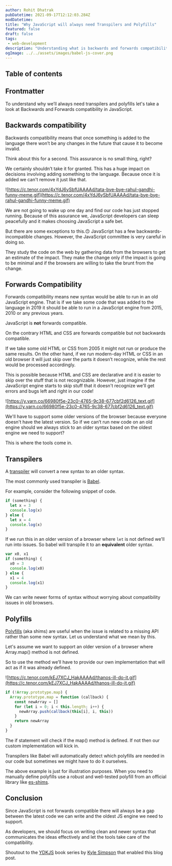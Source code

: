 ```yaml
---
author: Rohit Dhatrak
pubDatetime: 2021-09-17T12:12:03.284Z
modDatetime:  
title: "Why JavaScript will always need Transpilers and Polyfills"
featured: false
draft: false 
tags:
 - web-development
description: "Understanding what is backwards and forwards compatibility in JavaScript and why we’ll always need transpilers and polyfills"
ogImage: ../../assets/images/babel-js-cover.png
---
```


## Table of contents

## Frontmatter

To understand why we’ll always need transpilers and polyfills let's take a look at Backwards and Forwards compatibility in JavaScript.

## Backwards compatibility

Backwards compatibility means that once something is added to the language there won’t be any changes in the future that cause it to become invalid.

Think about this for a second. This assurance is no small thing, right?

We certainly shouldn’t take it for granted. This has a huge impact on decisions involving adding something to the language. Because once it is added we can't remove it just like that.

![https://c.tenor.com/4xYdJ6ySbfUAAAAd/tata-bye-bye-rahul-gandhi-funny-meme.gif](https://c.tenor.com/4xYdJ6ySbfUAAAAd/tata-bye-bye-rahul-gandhi-funny-meme.gif)

We are not going to wake up one day and find our code has just stopped running. Because of this assurance we, JavaScript developers can sleep peacefully and it makes choosing JavaScript a safe bet.

But there are some exceptions to this.🙃 JavaScript has a few backwards-incompatible changes. However, the JavaScript committee is very careful in doing so.

They study the code on the web by gathering data from the browsers to get an estimate of the impact. They make the change only if the impact is going to be minimal and if the browsers are willing to take the brunt from the change.

## Forwards Compatibility

Forwards compatibility means new syntax would be able to run in an old JavaScript engine. That is if we take some code that was added to the language in 2019 it should be able to run in a JavaScript engine from 2015, 2010 or any previous years.

JavaScript is **not** forwards compatible.

On the contrary HTML and CSS are forwards compatible but not backwards compatible.

If we take some old HTML or CSS from 2005 it might not run or produce the same results. On the other hand, if we run modern-day HTML or CSS in an old browser it will just skip over the parts it doesn’t recognize, while the rest would be processed accordingly.

This is possible because HTML and CSS are declarative and it is easier to skip over the stuff that is not recognizable. However, just imagine if the JavaScript engine starts to skip stuff that it doesn't recognize we'll get errors and bugs left and right in our code!

![https://y.yarn.co/66980f5e-23c0-4765-9c38-677cbf2d6126_text.gif](https://y.yarn.co/66980f5e-23c0-4765-9c38-677cbf2d6126_text.gif)

We'll have to support some older versions of the browser because everyone doesn't have the latest version. So if we can’t run new code on an old engine should we always stick to an older syntax based on the oldest engine we need to support?

This is where the tools come in.

## Transpilers

A [transpiler](https://en.wikipedia.org/wiki/Source-to-source_compiler) will convert a new syntax to an older syntax.

The most commonly used transpiler is [Babel](https://babeljs.io/).

For example, consider the following snippet of code.

```jsx
if (something) {
  let x = 3
  console.log(x)
} else {
  let x = 4
  console.log(x)
}
```

If we run this in an older version of a browser where `let` is not defined we'll run into issues. So babel will transpile it to an **equivalent** older syntax.

```jsx
var x0, x1
if (something) {
  x0 = 3
  console.log(x0)
} else {
  x1 = 4
  console.log(x1)
}
```

We can write newer forms of syntax without worrying about compatibility issues in old browsers.

## Polyfills

[Polyfills](https://developer.mozilla.org/en-US/docs/Glossary/Polyfill) (aka shims) are useful when the issue is related to a missing API rather than some new syntax. Let us understand what we mean by this.

Let's assume we want to support an older version of a browser where Array.map() method is not defined.

So to use the method we’ll have to provide our own implementation that will act as if it was already defined.

![https://c.tenor.com/kEJ7XCJ_HakAAAAd/thanos-ill-do-it.gif](https://c.tenor.com/kEJ7XCJ_HakAAAAd/thanos-ill-do-it.gif)

```jsx
if (!Array.prototype.map) {
  Array.prototype.map = function (callback) {
    const newArray = []
    for (let i = 0; i < this.length; i++) {
      newArray.push(callback(this[i], i, this))
    }
    return newArray
  }
}
```

The if statement will check if the map() method is defined. If not then our custom implementation will kick in.

Transpilers like Babel will automatically detect which polyfills are needed in our code but sometimes we might have to do it ourselves.

The above example is just for illustration purposes. When you need to manually define polyfills use a robust and well-tested polyfill from an official library like [es-shims](https://github.com/es-shims).

## Conclusion

Since JavaScript is not forwards compatible there will always be a gap between the latest code we can write and the oldest JS engine we need to support.

As developers, we should focus on writing clean and newer syntax that communicates the ideas effectively and let the tools take care of the compatibility.

Shoutout to the [YDKJS](https://github.com/getify/You-Dont-Know-JS) book series by [Kyle Simpson](https://www.linkedin.com/in/getify/) that enabled this blog post.
